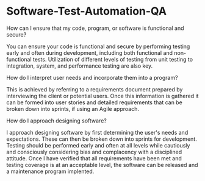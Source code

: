 # Software-Test-Automation-QA

How can I ensure that my code, program, or software is functional and secure?

You can ensure your code is functional and secure by performing testing early and often during development, including both functional and non-functional tests. Utilization of different levels of testing from unit testing to integration, system, and performance testing are also key.

How do I interpret user needs and incorporate them into a program?

This is achieved by referring to a requirements document prepared by interviewing the client or potential users. Once this information is gathered it can be formed into user stories and detailed requirements that can be broken down into sprints, if using an Agile approach.

How do I approach designing software?

I approach designing software by first determining the user's needs and expectations. These can then be broken down into sprints for development. Testing should be performed early and often at all levels while cautiously and consciously considering bias and complacency with a disciplined attitude. Once I have verified that all requirements have been met and testing coverage is at an acceptable level, the software can be released and a maintenance program implented.
